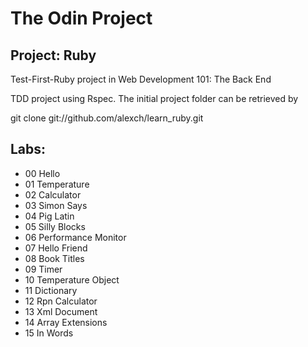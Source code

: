 The Odin Project
================
Project: Ruby
-------------
Test-First-Ruby project in Web Development 101: The Back End

TDD project using Rspec. The initial project folder can be retrieved by

git clone git://github.com/alexch/learn_ruby.git


Labs:
----------
* 00 Hello
* 01 Temperature
* 02 Calculator
* 03 Simon Says
* 04 Pig Latin
* 05 Silly Blocks
* 06 Performance Monitor
* 07 Hello Friend
* 08 Book Titles
* 09 Timer
* 10 Temperature Object
* 11 Dictionary
* 12 Rpn Calculator
* 13 Xml Document
* 14 Array Extensions
* 15 In Words